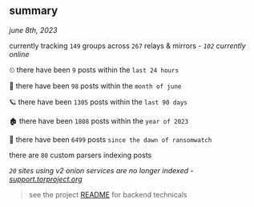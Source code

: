 
## summary
_june 8th, 2023_

currently tracking `149` groups across `267` relays & mirrors - _`102` currently online_

⏲ there have been `9` posts within the `last 24 hours`

🦈 there have been `98` posts within the `month of june`

🪐 there have been `1305` posts within the `last 90 days`

🏚 there have been `1808` posts within the `year of 2023`

🦕 there have been `6499` posts `since the dawn of ransomwatch`

there are `80` custom parsers indexing posts

_`20` sites using v2 onion services are no longer indexed - [support.torproject.org](https://support.torproject.org/onionservices/v2-deprecation/)_

> see the project [README](https://github.com/joshhighet/ransomwatch#ransomwatch--) for backend technicals
